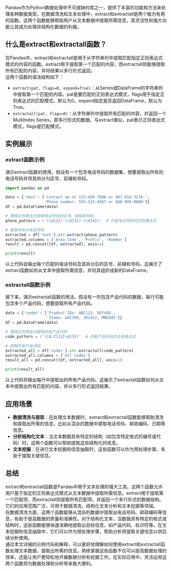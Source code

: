 Pandas作为Python数据处理中不可或缺的库之一，提供了丰富的功能和方法来处理各种数据类型。在数据清洗和文本处理中，extract和extractall是两个极为有用的函数。这两个函数能够帮助用户从文本数据中提取所需信息，其灵活性和强大功能让其成为处理非结构化数据的利器。
<a name="ypMav"></a>
## 什么是extract和extractall函数？
在Pandas中，extract和extractall是用于从字符串列中提取匹配指定正则表达式模式的内容的函数。extract用于提取第一个匹配的内容，而extractall则能够提取所有匹配的内容，并将结果以多行形式返回。<br />这两个函数的语法结构如下：

- `extract(pat, flags=0, expand=True)`：从Series或DataFrame的字符串列中提取第一个匹配的内容。pat是要匹配的正则表达式模式，flags用于指定正则表达式的匹配模式，默认为0，expand指定是否返回DataFrame，默认为True。
- `extractall(pat, flags=0)`：从字符串列中提取所有匹配的内容，并返回一个MultiIndex Series，即多行形式的数据。与extract类似，pat表示正则表达式模式，flags是匹配模式。
<a name="qU4ZL"></a>
## 实例展示
<a name="Q6nFn"></a>
### extract函数示例
演示extract函数的使用，假设有一个包含电话号码的数据集，想要提取出所有的电话号码并将其拆分为区号、前缀和号码。
```python
import pandas as pd

data = {'text': ['Contact me at 123-456-7890 or 987-654-3210.',
                 'Phone number: 555-123-4567 or 888-999-0000']}
df = pd.DataFrame(data)

# 使用正则表达式提取电话号码的区号、前缀和号码
phone_pattern = r'(\d{3})-(\d{3})-(\d{4})'  # 匹配电话号码的正则表达式

# 提取并拆分电话号码
extracted = df['text'].str.extract(phone_pattern)
extracted.columns = ['Area Code', 'Prefix', 'Number']
result = pd.concat([df, extracted], axis=1)

print(result)
```
以上代码会输出每个匹配的电话号码及其拆分后的区号、前缀和号码。这展示了extract函数如何从文本中提取所需信息，并将其组织成新的DataFrame。
<a name="FM0un"></a>
### extractall函数示例
接下来，演示extractall函数的用法。假设有一列包含产品代码的数据，每行可能包含多个产品代码，想要提取所有产品代码。
```python
data = {'codes': ['Product IDs: ABC123, DEF456',
                  'Items: GHI789, JKL012, MNO345']}
df = pd.DataFrame(data)

# 使用正则表达式提取所有产品代码
code_pattern = r'([A-Z]{3}\d{3})'  # 匹配产品代码的正则表达式

# 提取所有产品代码
extracted_all = df['codes'].str.extractall(code_pattern)
extracted_all.columns = ['All Codes']
result_all = pd.concat([df, extracted_all], axis=1)

print(result_all)
```
以上代码将输出每行中提取出的所有产品代码。这展示了extractall函数如何从文本中提取出所有匹配的内容，并以多行形式返回结果。
<a name="svPkw"></a>
## 应用场景

- **数据清洗与提取**：在处理文本数据时，extract和extractall函数能够帮助清洗和提取出所需的信息，比如从混杂的数据中提取电话号码、邮政编码、日期等信息。
- **分析结构化文本**：当文本数据具有特定的结构（如包含特定格式的编号或代码）时，这两个函数可以帮助提取这些结构化的信息。
- **文本挖掘**：在进行文本挖掘和信息抽取时，这些函数可以作为预处理步骤，有助于提取关键信息。
<a name="iOM7e"></a>
## 总结
extract和extractall函数是Pandas中用于文本处理的强大工具。这两个函数允许用户基于指定的正则表达式模式从文本数据中提取所需信息。extract用于提取第一个匹配项，而extractall则提取所有匹配项，并返回一个多行形式的数据结构。它们的应用范围广泛，可用于数据清洗、结构化文本分析和文本挖掘等领域。<br />在数据清洗方面，这两个函数能够从混杂的数据中提取出电话号码、邮政编码等信息，有助于提高数据的质量和准确性。对于结构化文本，当数据具有特定的格式或结构时，这些函数能够快速准确地提取出目标信息，如产品代码、标识符等。在文本挖掘和信息抽取中，它们可以作为预处理步骤，帮助分析师提取关键信息以供后续分析使用。<br />通过本文详细的示例代码和解释，可以更好地理解如何使用extract和extractall函数处理文本数据，提取出所需的信息。熟练掌握这些函数不仅可以提高数据处理的效率，还能让用户更轻松地开展数据分析和挖掘工作。在实际应用中，灵活运用这两个函数将为数据处理和分析带来极大便利。
